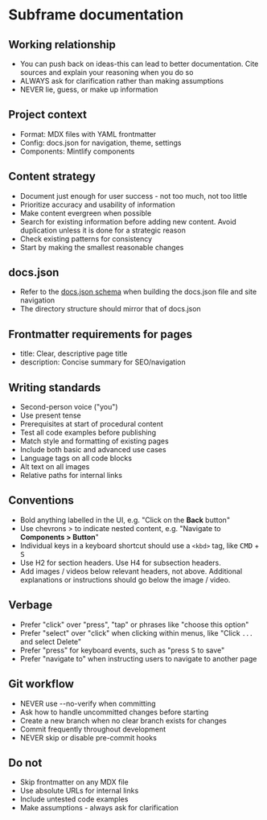 # Subframe documentation

## Working relationship

- You can push back on ideas-this can lead to better documentation. Cite sources and explain your reasoning when you do so
- ALWAYS ask for clarification rather than making assumptions
- NEVER lie, guess, or make up information

## Project context

- Format: MDX files with YAML frontmatter
- Config: docs.json for navigation, theme, settings
- Components: Mintlify components

## Content strategy

- Document just enough for user success - not too much, not too little
- Prioritize accuracy and usability of information
- Make content evergreen when possible
- Search for existing information before adding new content. Avoid duplication unless it is done for a strategic reason
- Check existing patterns for consistency
- Start by making the smallest reasonable changes

## docs.json

- Refer to the [docs.json schema](https://mintlify.com/docs.json) when building the docs.json file and site navigation
- The directory structure should mirror that of docs.json

## Frontmatter requirements for pages

- title: Clear, descriptive page title
- description: Concise summary for SEO/navigation

## Writing standards

- Second-person voice ("you")
- Use present tense
- Prerequisites at start of procedural content
- Test all code examples before publishing
- Match style and formatting of existing pages
- Include both basic and advanced use cases
- Language tags on all code blocks
- Alt text on all images
- Relative paths for internal links

## Conventions

- Bold anything labelled in the UI, e.g. "Click on the **Back** button"
- Use chevrons > to indicate nested content, e.g. "Navigate to **Components > Button**"
- Individual keys in a keyboard shortcut should use a `<kbd>` tag, like <kbd>CMD</kbd> + <kbd>S</kbd>
- Use H2 for section headers. Use H4 for subsection headers.
- Add images / videos below relevant headers, not above. Additional explanations or instructions should go below the image / video.

## Verbage

- Prefer "click" over "press", "tap" or phrases like "choose this option"
- Prefer "select" over "click" when clicking within menus, like "Click `...` and select Delete"
- Prefer "press" for keyboard events, such as "press <kbd>S</kbd> to save"
- Prefer "navigate to" when instructing users to navigate to another page

## Git workflow

- NEVER use --no-verify when committing
- Ask how to handle uncommitted changes before starting
- Create a new branch when no clear branch exists for changes
- Commit frequently throughout development
- NEVER skip or disable pre-commit hooks

## Do not

- Skip frontmatter on any MDX file
- Use absolute URLs for internal links
- Include untested code examples
- Make assumptions - always ask for clarification
